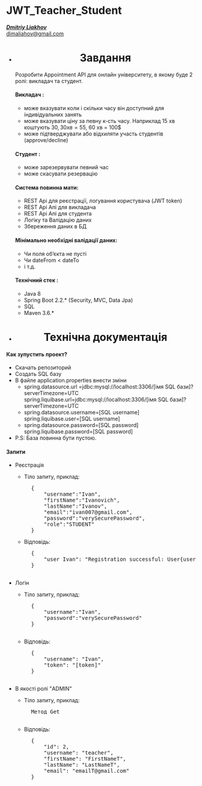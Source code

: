 # JWT_Teacher_Student
[_**Dmitriy Liakhov**_](https://www.linkedin.com/in/dmitiy-liakhov-82388a183/)<br>
[dimaliahov@gmail.com](mailto:dimaliahov@gmail.com)

<ul align="center">
    <li>
        <h1>Завдання<br></h1>
    </li>
</ul>
<ul>
Розробити Appointment API для онлайн університету, в якому буде 2 ролі: викладач та
студент.<br>
<h4>Викладач :<br></h4>
    
- може вказувати коли і скільки часу він доступний для індивідуальних занять
- може вказувати ціну за певну к-сть часу. Наприклад 15 хв коштують 30$, 30 хв = 55$, 60
хв = 100$
- може підтверджувати або відхиляти участь студентів (approve/decline)

<h4>Студент :<br></h4>

- може зарезервувати певний час
- може скасувати резервацію

<h4>Система повинна мати:<br></h4>

- REST Api для реєстрації, логування користувача (JWT token)<br>
- REST Api Апі для викладача<br>
- REST Api Апі для студента<br>
- Логіку та Валідацію даних<br>
- Збереження даних в БД<br>

<h4>Мінімально необхідні валідації даних:<br></h4>

- Чи поля об’єкта не пусті
- Чи dateFrom < dateTo
- і т.д.

<h4>Технічний стек :<br></h4>

- Java 8
- Spring Boot 2.2.* (Security, MVC, Data Jpa)
- SQL
- Maven 3.6.*

</ul>
<ul align="center">
    <li>
        <h1>Технічна документація<br></h1>
    </li>
</ul>
    <h4>Как зупустить проект?<br></h4>
    
- Скачать репозиторий
- Создать SQL базу
- В файле application.properties внести зміни
  - spring.datasource.url =jdbc:mysql://localhost:3306/[імя SQL бази]?serverTimezone=UTC<br>
            spring.liquibase.url=jdbc:mysql://localhost:3306/[імя SQL бази]?serverTimezone=UTC
  - spring.datasource.username=[SQL username]<br>
            spring.liquibase.user=[SQL username]
  - spring.datasource.password=[SQL password]<br>
            spring.liquibase.password=[SQL password]
- P.S: База повинна бути пустою.

 <h4>Запити<br></h4>
 
 - Реєстрація
     - Тіло запиту, приклад:
     <pre>
        {
            "username":"Ivan",
            "firstName":"Ivanovich",
            "lastName":"Ivanov",
            "email":"ivan007@gmail.com",
            "password":"verySecurePassword",
            "role":"STUDENT"
        }</pre>
    - Відповідь:
     <pre>
        {
            "user Ivan": "Registration successful: User{username='Ivan', firstName='Ivanovich', lastName='Ivanov', email='ivan007@gmail.com', money='0', password='[password for encryption via bcrypt]'}"
        }
    </pre>
 
 
 - Логін
     - Тіло запиту, приклад:
     <pre>
        {
            "username":"Ivan",
            "password":"verySecurePassword"
        }
    </pre>
    - Відповідь:
     <pre>
        {
            "username": "Ivan",
            "token": "[token]"
        }
    </pre>
    
 - В якості ролі "ADMIN"
     - Тіло запиту, приклад:
     <pre>
        Метод Get
    </pre>
    - Відповідь:
     <pre>
        {
            "id": 2,
            "username": "teacher",
            "firstName": "FirstNameT",
            "lastName": "LastNameT",
            "email": "emailT@gmail.com"
        }
    </pre>
